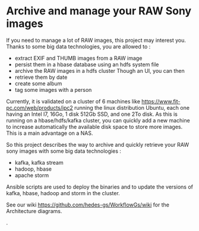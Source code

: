 # Archive and manage your RAW Sony images

If you need to manage a lot of RAW images, this project may interest you. Thanks to some big data technologies, you are allowed to :
- extract EXIF and THUMB images from a RAW image
- persist them in a hbase database using an hdfs system file
- archive the RAW images in a hdfs cluster
Though an UI, you can then
- retrieve them by date
- create some album
- tag some images with a person

Currently, it is validated on a cluster of 6 machines like https://www.fit-pc.com/web/products/ipc2 running the linux distribution Ubuntu, each one having an Intel I7, 16Go, 1 disk 512Gb SSD, and one 2To disk.
As this is running on a hbase/hdfs/kafka cluster, you can quickly add a new machine to increase automatically the available disk space to store more images. This is a main advantage on a NAS.


So this project describes the way to archive and quickly retrieve your RAW sony images with some big data technologies :
- kafka, kafka stream
- hadoop, hbase
- apache storm


Ansible scripts are used to deploy the binaries and to update the versions of kafka, hbase, hadoop and storm in the cluster.


See our wiki https://github.com/hedes-gs/WorkflowGs/wiki for the Architecture diagrams.

.
